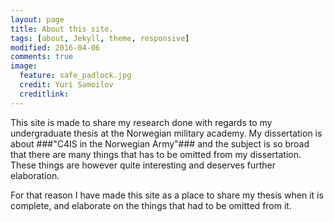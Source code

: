 ```yaml
---
layout: page
title: About this site.
tags: [about, Jekyll, theme, responsive]
modified: 2016-04-06
comments: true
image:
  feature: safe_padlock.jpg
  credit: Yuri Samoilov
  creditlink: 
---
```


This site is made to share my research done with regards to my undergraduate thesis at the Norwegian military academy.
My dissertation is about ###"C4IS in the Norwegian Army"### and the subject is so broad that there are many things
that has to be omitted from my dissertation. These things are however quite interesting and deserves further elaboration.

For that reason I have made this site as a place to share my thesis when it is complete, and elaborate on the things
that had to be omitted from it. 


